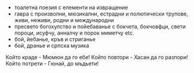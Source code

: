 - тоалетна поезия с елементи на извращение
- гавра с произволни, мюзикални, естрадни и полютически трупове, живи, неживи, родни и международни
- пресвето богохулство и пойебаванье с бокчета, бокчовфци, свети пороци, исуфчу, анналчу и порок миметчу etc.
- бой, йебанье, кръв и стриганье
- бой, дранье и српска музика

Който краде - Мюмюн да го ебе!
Който повтори - Хасан да го разпори!
Който потрети - Гюнай, до мъдьети!
